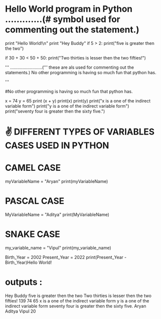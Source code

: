 # Hello World program in Python               .............(# symbol used for commenting out the statement.)
    
print "Hello World!\n"
print "Hey Buddy"
if 5 > 2:
    print("five is greater then the two")
    


if  30 + 30 < 50 + 50:
    print("Two thirties is lesser then the two fifties!")
    
'''                                      ..........................(''' these are als used for commenting out the statements.)
No other programming is having so much fun that python has.

'''

#No other programming is having so much fun that python has.

x = 74
y = 65
print (x + y)
print(x)
print(y)
print("x is a one of the indirect variable form")
print("y is a one of the indirect variable form")
print("seventy four is greater then the sixty five.")

# ✌ DIFFERENT TYPES OF VARIABLES CASES USED IN PYTHON
# CAMEL CASE
myVariableName = "Aryan"
print(myVariableName)
# PASCAL CASE
MyVariableName = "Aditya"
print(MyVariableName)
# SNAKE CASE
my_variable_name = "Vipul"
print(my_variable_name)

Birth_Year = 2002
Present_Year = 2022
print(Present_Year - Birth_Year)Hello World!



# outputs : 
Hey Buddy
five is greater then the two
Two thirties is lesser then the two fifties!
139
74
65
x is a one of the indirect variable form
y is a one of the indirect variable form
seventy four is greater then the sixty five.
Aryan
Aditya
Vipul
20
